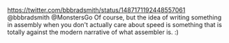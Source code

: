 https://twitter.com/bbbradsmith/status/1487171192448557061 @bbbradsmith @MonstersGo Of course, but the idea of writing something in assembly when you don't actually care about speed is something that is totally against the modern narrative of what assembler is. :)